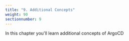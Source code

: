 ```yaml
---
title: "9. Additional Concepts"
weight: 90
sectionnumber: 9
---
```


In this chapter you'll learn additional concepts of ArgoCD

